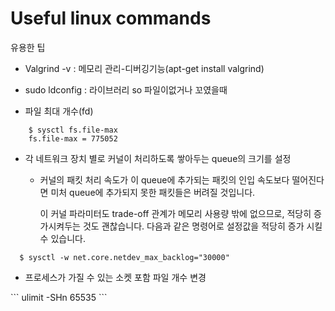 # Useful linux commands
유용한 팁


<p>
  <ul>
    <li>Valgrind -v <processName> : 메모리 관리-디버깅기능(apt-get install valgrind)</li>
  </ul>  
  <ul>
    <li>sudo ldconfig : 라이브러리 so 파일이없거나 꼬였을때 </li>
  </ul>  
</p>
   <ul>
    <li>파일 최대 개수(fd)</li>
  </ul>  
  
```
    $ sysctl fs.file-max
    fs.file-max = 775052
```
 <ul>
    <li>각 네트워크 장치 별로 커널이 처리하도록 쌓아두는 queue의 크기를 설정</li>
    <ul>
      <li>커널의 패킷 처리 속도가 이 queue에 추가되는 패킷의 인입 속도보다 떨어진다면 미처 queue에 추가되지 못한 패킷들은 버려질 것입니다.

이 커널 파라미터도 trade-off 관계가 메모리 사용량 밖에 없으므로, 적당히 증가시켜두는 것도 괜찮습니다.
다음과 같은 명령어로 설정값을 적당히 증가 시킬 수 있습니다.</li>
    </ul>
</ul> 

```
  $ sysctl -w net.core.netdev_max_backlog="30000"
```

<ul>
    <li>프로세스가 가질 수 있는 소켓 포함 파일 개수 변경</li>    
</ul> 
```
  ulimit -SHn 65535
```
